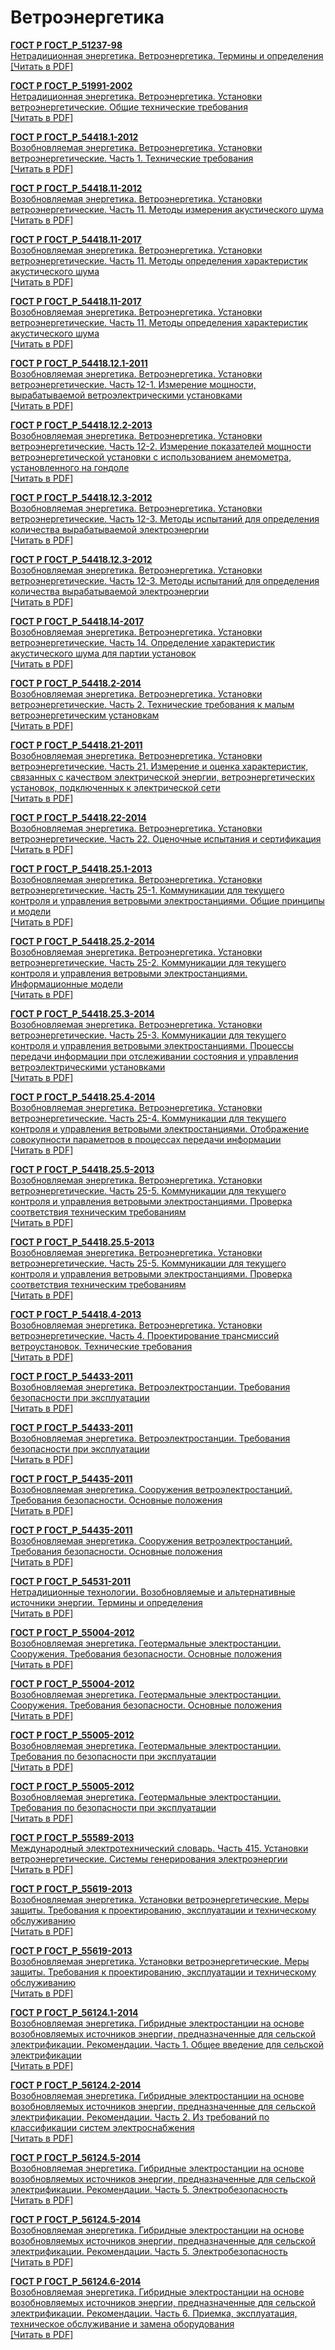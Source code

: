 # Ветроэнергетика

<b>[ГОСТ Р ГОСТ_Р_51237-98](~/gost_mds/ГОСТ_Р_51237-98.md)</b><br/>[Нетрадиционная энергетика. Ветроэнергетика. Термины и определения](~/gost_mds/ГОСТ_Р_51237-98.md)<br/><a onclick="openFileCallback('https://standartgost.ru/g/ГОСТ_Р_51237-98.pdf', 'ГОСТ_Р_51237-98.pdf');" href="#">[Читать в PDF]</a>

<b>[ГОСТ Р ГОСТ_Р_51991-2002](~/gost_mds/ГОСТ_Р_51991-2002.md)</b><br/>[Нетрадиционная энергетика. Ветроэнергетика. Установки ветроэнергетические. Общие технические требования](~/gost_mds/ГОСТ_Р_51991-2002.md)<br/><a onclick="openFileCallback('https://standartgost.ru/g/ГОСТ_Р_51991-2002.pdf', 'ГОСТ_Р_51991-2002.pdf');" href="#">[Читать в PDF]</a>

<b>[ГОСТ Р ГОСТ_Р_54418.1-2012](~/gost_mds/ГОСТ_Р_54418.1-2012.md)</b><br/>[Возобновляемая энергетика. Ветроэнергетика. Установки ветроэнергетические. Часть 1. Технические требования](~/gost_mds/ГОСТ_Р_54418.1-2012.md)<br/><a onclick="openFileCallback('https://standartgost.ru/g/ГОСТ_Р_54418.1-2012.pdf', 'ГОСТ_Р_54418.1-2012.pdf');" href="#">[Читать в PDF]</a>

<b>[ГОСТ Р ГОСТ_Р_54418.11-2012](~/gost_mds/ГОСТ_Р_54418.11-2012.md)</b><br/>[Возобновляемая энергетика. Ветроэнергетика. Установки ветроэнергетические. Часть 11. Методы измерения акустического шума](~/gost_mds/ГОСТ_Р_54418.11-2012.md)<br/><a onclick="openFileCallback('https://standartgost.ru/g/ГОСТ_Р_54418.11-2012.pdf', 'ГОСТ_Р_54418.11-2012.pdf');" href="#">[Читать в PDF]</a>

<b>[ГОСТ Р ГОСТ_Р_54418.11-2017](~/gost_mds/ГОСТ_Р_54418.11-2017.md)</b><br/>[Возобновляемая энергетика. Ветроэнергетика. Установки ветроэнергетические. Часть 11. Методы определения характеристик акустического шума](~/gost_mds/ГОСТ_Р_54418.11-2017.md)<br/><a onclick="openFileCallback('https://standartgost.ru/g/ГОСТ_Р_54418.11-2017.pdf', 'ГОСТ_Р_54418.11-2017.pdf');" href="#">[Читать в PDF]</a>

<b>[ГОСТ Р ГОСТ_Р_54418.11-2017](~/gost_mds/ГОСТ_Р_54418.11-2017.md)</b><br/>[Возобновляемая энергетика. Ветроэнергетика. Установки ветроэнергетические. Часть 11. Методы определения характеристик акустического шума](~/gost_mds/ГОСТ_Р_54418.11-2017.md)<br/><a onclick="openFileCallback('https://standartgost.ru/g/ГОСТ_Р_54418.11-2017.pdf', 'ГОСТ_Р_54418.11-2017.pdf');" href="#">[Читать в PDF]</a>

<b>[ГОСТ Р ГОСТ_Р_54418.12.1-2011](~/gost_mds/ГОСТ_Р_54418.12.1-2011.md)</b><br/>[Возобновляемая энергетика. Ветроэнергетика. Установки ветроэнергетические. Часть 12-1. Измерение мощности, вырабатываемой ветроэлектрическими установками](~/gost_mds/ГОСТ_Р_54418.12.1-2011.md)<br/><a onclick="openFileCallback('https://standartgost.ru/g/ГОСТ_Р_54418.12.1-2011.pdf', 'ГОСТ_Р_54418.12.1-2011.pdf');" href="#">[Читать в PDF]</a>

<b>[ГОСТ Р ГОСТ_Р_54418.12.2-2013](~/gost_mds/ГОСТ_Р_54418.12.2-2013.md)</b><br/>[Возобновляемая энергетика. Ветроэнергетика. Установки ветроэнергетические. Часть 12-2. Измерение показателей мощности ветроэнергетической установки с использованием анемометра, установленного на гондоле](~/gost_mds/ГОСТ_Р_54418.12.2-2013.md)<br/><a onclick="openFileCallback('https://standartgost.ru/g/ГОСТ_Р_54418.12.2-2013.pdf', 'ГОСТ_Р_54418.12.2-2013.pdf');" href="#">[Читать в PDF]</a>

<b>[ГОСТ Р ГОСТ_Р_54418.12.3-2012](~/gost_mds/ГОСТ_Р_54418.12.3-2012.md)</b><br/>[Возобновляемая энергетика. Ветроэнергетика. Установки ветроэнергетические. Часть 12-3. Методы испытаний для определения количества вырабатываемой электроэнергии](~/gost_mds/ГОСТ_Р_54418.12.3-2012.md)<br/><a onclick="openFileCallback('https://standartgost.ru/g/ГОСТ_Р_54418.12.3-2012.pdf', 'ГОСТ_Р_54418.12.3-2012.pdf');" href="#">[Читать в PDF]</a>

<b>[ГОСТ Р ГОСТ_Р_54418.12.3-2012](~/gost_mds/ГОСТ_Р_54418.12.3-2012.md)</b><br/>[Возобновляемая энергетика. Ветроэнергетика. Установки ветроэнергетические. Часть 12-3. Методы испытаний для определения количества вырабатываемой электроэнергии](~/gost_mds/ГОСТ_Р_54418.12.3-2012.md)<br/><a onclick="openFileCallback('https://standartgost.ru/g/ГОСТ_Р_54418.12.3-2012.pdf', 'ГОСТ_Р_54418.12.3-2012.pdf');" href="#">[Читать в PDF]</a>

<b>[ГОСТ Р ГОСТ_Р_54418.14-2017](~/gost_mds/ГОСТ_Р_54418.14-2017.md)</b><br/>[Возобновляемая энергетика. Ветроэнергетика. Установки ветроэнергетические. Часть 14. Определение характеристик акустического шума для партии установок](~/gost_mds/ГОСТ_Р_54418.14-2017.md)<br/><a onclick="openFileCallback('https://standartgost.ru/g/ГОСТ_Р_54418.14-2017.pdf', 'ГОСТ_Р_54418.14-2017.pdf');" href="#">[Читать в PDF]</a>

<b>[ГОСТ Р ГОСТ_Р_54418.2-2014](~/gost_mds/ГОСТ_Р_54418.2-2014.md)</b><br/>[Возобновляемая энергетика. Ветроэнергетика. Установки ветроэнергетические. Часть 2. Технические требования к малым ветроэнергетическим установкам](~/gost_mds/ГОСТ_Р_54418.2-2014.md)<br/><a onclick="openFileCallback('https://standartgost.ru/g/ГОСТ_Р_54418.2-2014.pdf', 'ГОСТ_Р_54418.2-2014.pdf');" href="#">[Читать в PDF]</a>

<b>[ГОСТ Р ГОСТ_Р_54418.21-2011](~/gost_mds/ГОСТ_Р_54418.21-2011.md)</b><br/>[Возобновляемая энергетика. Ветроэнергетика. Установки ветроэнергетические. Часть 21. Измерение и оценка характеристик, связанных с качеством электрической энергии, ветроэнергетических установок, подключенных к электрической сети](~/gost_mds/ГОСТ_Р_54418.21-2011.md)<br/><a onclick="openFileCallback('https://standartgost.ru/g/ГОСТ_Р_54418.21-2011.pdf', 'ГОСТ_Р_54418.21-2011.pdf');" href="#">[Читать в PDF]</a>

<b>[ГОСТ Р ГОСТ_Р_54418.22-2014](~/gost_mds/ГОСТ_Р_54418.22-2014.md)</b><br/>[Возобновляемая энергетика. Ветроэнергетика. Установки ветроэнергетические. Часть 22. Оценочные испытания и сертификация](~/gost_mds/ГОСТ_Р_54418.22-2014.md)<br/><a onclick="openFileCallback('https://standartgost.ru/g/ГОСТ_Р_54418.22-2014.pdf', 'ГОСТ_Р_54418.22-2014.pdf');" href="#">[Читать в PDF]</a>

<b>[ГОСТ Р ГОСТ_Р_54418.25.1-2013](~/gost_mds/ГОСТ_Р_54418.25.1-2013.md)</b><br/>[Возобновляемая энергетика. Ветроэнергетика. Установки ветроэнергетические. Часть 25-1. Коммуникации для текущего контроля и управления ветровыми электростанциями. Общие принципы и модели](~/gost_mds/ГОСТ_Р_54418.25.1-2013.md)<br/><a onclick="openFileCallback('https://standartgost.ru/g/ГОСТ_Р_54418.25.1-2013.pdf', 'ГОСТ_Р_54418.25.1-2013.pdf');" href="#">[Читать в PDF]</a>

<b>[ГОСТ Р ГОСТ_Р_54418.25.2-2014](~/gost_mds/ГОСТ_Р_54418.25.2-2014.md)</b><br/>[Возобновляемая энергетика. Ветроэнергетика. Установки ветроэнергетические. Часть 25-2. Коммуникации для текущего контроля и управления ветровыми электростанциями. Информационные модели](~/gost_mds/ГОСТ_Р_54418.25.2-2014.md)<br/><a onclick="openFileCallback('https://standartgost.ru/g/ГОСТ_Р_54418.25.2-2014.pdf', 'ГОСТ_Р_54418.25.2-2014.pdf');" href="#">[Читать в PDF]</a>

<b>[ГОСТ Р ГОСТ_Р_54418.25.3-2014](~/gost_mds/ГОСТ_Р_54418.25.3-2014.md)</b><br/>[Возобновляемая энергетика. Ветроэнергетика. Установки ветроэнергетические. Часть 25-3. Коммуникации для текущего контроля и управления ветровыми электростанциями. Процессы передачи информации при отслеживании состояния и управления ветроэлектрическими установками](~/gost_mds/ГОСТ_Р_54418.25.3-2014.md)<br/><a onclick="openFileCallback('https://standartgost.ru/g/ГОСТ_Р_54418.25.3-2014.pdf', 'ГОСТ_Р_54418.25.3-2014.pdf');" href="#">[Читать в PDF]</a>

<b>[ГОСТ Р ГОСТ_Р_54418.25.4-2014](~/gost_mds/ГОСТ_Р_54418.25.4-2014.md)</b><br/>[Возобновляемая энергетика. Ветроэнергетика. Установки ветроэнергетические. Часть 25-4. Коммуникации для текущего контроля и управления ветровыми электростанциями. Отображение совокупности параметров в процессах передачи информации](~/gost_mds/ГОСТ_Р_54418.25.4-2014.md)<br/><a onclick="openFileCallback('https://standartgost.ru/g/ГОСТ_Р_54418.25.4-2014.pdf', 'ГОСТ_Р_54418.25.4-2014.pdf');" href="#">[Читать в PDF]</a>

<b>[ГОСТ Р ГОСТ_Р_54418.25.5-2013](~/gost_mds/ГОСТ_Р_54418.25.5-2013.md)</b><br/>[Возобновляемая энергетика. Ветроэнергетика. Установки ветроэнергетические. Часть 25-5. Коммуникации для текущего контроля и управления ветровыми электростанциями. Проверка соответствия техническим требованиям](~/gost_mds/ГОСТ_Р_54418.25.5-2013.md)<br/><a onclick="openFileCallback('https://standartgost.ru/g/ГОСТ_Р_54418.25.5-2013.pdf', 'ГОСТ_Р_54418.25.5-2013.pdf');" href="#">[Читать в PDF]</a>

<b>[ГОСТ Р ГОСТ_Р_54418.25.5-2013](~/gost_mds/ГОСТ_Р_54418.25.5-2013.md)</b><br/>[Возобновляемая энергетика. Ветроэнергетика. Установки ветроэнергетические. Часть 25-5. Коммуникации для текущего контроля и управления ветровыми электростанциями. Проверка соответствия техническим требованиям](~/gost_mds/ГОСТ_Р_54418.25.5-2013.md)<br/><a onclick="openFileCallback('https://standartgost.ru/g/ГОСТ_Р_54418.25.5-2013.pdf', 'ГОСТ_Р_54418.25.5-2013.pdf');" href="#">[Читать в PDF]</a>

<b>[ГОСТ Р ГОСТ_Р_54418.4-2013](~/gost_mds/ГОСТ_Р_54418.4-2013.md)</b><br/>[Возобновляемая энергетика. Ветроэнергетика. Установки ветроэнергетические. Часть 4. Проектирование трансмиссий ветроустановок. Технические требования](~/gost_mds/ГОСТ_Р_54418.4-2013.md)<br/><a onclick="openFileCallback('https://standartgost.ru/g/ГОСТ_Р_54418.4-2013.pdf', 'ГОСТ_Р_54418.4-2013.pdf');" href="#">[Читать в PDF]</a>

<b>[ГОСТ Р ГОСТ_Р_54433-2011](~/gost_mds/ГОСТ_Р_54433-2011.md)</b><br/>[Возобновляемая энергетика. Ветроэлектростанции. Требования безопасности при эксплуатации](~/gost_mds/ГОСТ_Р_54433-2011.md)<br/><a onclick="openFileCallback('https://standartgost.ru/g/ГОСТ_Р_54433-2011.pdf', 'ГОСТ_Р_54433-2011.pdf');" href="#">[Читать в PDF]</a>

<b>[ГОСТ Р ГОСТ_Р_54433-2011](~/gost_mds/ГОСТ_Р_54433-2011.md)</b><br/>[Возобновляемая энергетика. Ветроэлектростанции. Требования безопасности при эксплуатации](~/gost_mds/ГОСТ_Р_54433-2011.md)<br/><a onclick="openFileCallback('https://standartgost.ru/g/ГОСТ_Р_54433-2011.pdf', 'ГОСТ_Р_54433-2011.pdf');" href="#">[Читать в PDF]</a>

<b>[ГОСТ Р ГОСТ_Р_54435-2011](~/gost_mds/ГОСТ_Р_54435-2011.md)</b><br/>[Возобновляемая энергетика. Сооружения ветроэлектростанций. Требования безопасности. Основные положения](~/gost_mds/ГОСТ_Р_54435-2011.md)<br/><a onclick="openFileCallback('https://standartgost.ru/g/ГОСТ_Р_54435-2011.pdf', 'ГОСТ_Р_54435-2011.pdf');" href="#">[Читать в PDF]</a>

<b>[ГОСТ Р ГОСТ_Р_54435-2011](~/gost_mds/ГОСТ_Р_54435-2011.md)</b><br/>[Возобновляемая энергетика. Сооружения ветроэлектростанций. Требования безопасности. Основные положения](~/gost_mds/ГОСТ_Р_54435-2011.md)<br/><a onclick="openFileCallback('https://standartgost.ru/g/ГОСТ_Р_54435-2011.pdf', 'ГОСТ_Р_54435-2011.pdf');" href="#">[Читать в PDF]</a>

<b>[ГОСТ Р ГОСТ_Р_54531-2011](~/gost_mds/ГОСТ_Р_54531-2011.md)</b><br/>[Нетрадиционные технологии. Возобновляемые и альтернативные источники энергии. Термины и определения](~/gost_mds/ГОСТ_Р_54531-2011.md)<br/><a onclick="openFileCallback('https://standartgost.ru/g/ГОСТ_Р_54531-2011.pdf', 'ГОСТ_Р_54531-2011.pdf');" href="#">[Читать в PDF]</a>

<b>[ГОСТ Р ГОСТ_Р_55004-2012](~/gost_mds/ГОСТ_Р_55004-2012.md)</b><br/>[Возобновляемая энергетика. Геотермальные электростанции. Сооружения. Требования безопасности. Основные положения](~/gost_mds/ГОСТ_Р_55004-2012.md)<br/><a onclick="openFileCallback('https://standartgost.ru/g/ГОСТ_Р_55004-2012.pdf', 'ГОСТ_Р_55004-2012.pdf');" href="#">[Читать в PDF]</a>

<b>[ГОСТ Р ГОСТ_Р_55004-2012](~/gost_mds/ГОСТ_Р_55004-2012.md)</b><br/>[Возобновляемая энергетика. Геотермальные электростанции. Сооружения. Требования безопасности. Основные положения](~/gost_mds/ГОСТ_Р_55004-2012.md)<br/><a onclick="openFileCallback('https://standartgost.ru/g/ГОСТ_Р_55004-2012.pdf', 'ГОСТ_Р_55004-2012.pdf');" href="#">[Читать в PDF]</a>

<b>[ГОСТ Р ГОСТ_Р_55005-2012](~/gost_mds/ГОСТ_Р_55005-2012.md)</b><br/>[Возобновляемая энергетика. Геотермальные электростанции. Требования по безопасности при эксплуатации](~/gost_mds/ГОСТ_Р_55005-2012.md)<br/><a onclick="openFileCallback('https://standartgost.ru/g/ГОСТ_Р_55005-2012.pdf', 'ГОСТ_Р_55005-2012.pdf');" href="#">[Читать в PDF]</a>

<b>[ГОСТ Р ГОСТ_Р_55005-2012](~/gost_mds/ГОСТ_Р_55005-2012.md)</b><br/>[Возобновляемая энергетика. Геотермальные электростанции. Требования по безопасности при эксплуатации](~/gost_mds/ГОСТ_Р_55005-2012.md)<br/><a onclick="openFileCallback('https://standartgost.ru/g/ГОСТ_Р_55005-2012.pdf', 'ГОСТ_Р_55005-2012.pdf');" href="#">[Читать в PDF]</a>

<b>[ГОСТ Р ГОСТ_Р_55589-2013](~/gost_mds/ГОСТ_Р_55589-2013.md)</b><br/>[Международный электротехнический словарь. Часть 415. Установки ветроэнергетические. Системы генерирования электроэнергии](~/gost_mds/ГОСТ_Р_55589-2013.md)<br/><a onclick="openFileCallback('https://standartgost.ru/g/ГОСТ_Р_55589-2013.pdf', 'ГОСТ_Р_55589-2013.pdf');" href="#">[Читать в PDF]</a>

<b>[ГОСТ Р ГОСТ_Р_55619-2013](~/gost_mds/ГОСТ_Р_55619-2013.md)</b><br/>[Возобновляемая энергетика. Установки ветроэнергетические. Меры защиты. Требования к проектированию, эксплуатации и техническому обслуживанию](~/gost_mds/ГОСТ_Р_55619-2013.md)<br/><a onclick="openFileCallback('https://standartgost.ru/g/ГОСТ_Р_55619-2013.pdf', 'ГОСТ_Р_55619-2013.pdf');" href="#">[Читать в PDF]</a>

<b>[ГОСТ Р ГОСТ_Р_55619-2013](~/gost_mds/ГОСТ_Р_55619-2013.md)</b><br/>[Возобновляемая энергетика. Установки ветроэнергетические. Меры защиты. Требования к проектированию, эксплуатации и техническому обслуживанию](~/gost_mds/ГОСТ_Р_55619-2013.md)<br/><a onclick="openFileCallback('https://standartgost.ru/g/ГОСТ_Р_55619-2013.pdf', 'ГОСТ_Р_55619-2013.pdf');" href="#">[Читать в PDF]</a>

<b>[ГОСТ Р ГОСТ_Р_56124.1-2014](~/gost_mds/ГОСТ_Р_56124.1-2014.md)</b><br/>[Возобновляемая энергетика. Гибридные электростанции на основе возобновляемых источников энергии, предназначенные для сельской электрификации. Рекомендации. Часть 1. Общее введение для сельской электрификации](~/gost_mds/ГОСТ_Р_56124.1-2014.md)<br/><a onclick="openFileCallback('https://standartgost.ru/g/ГОСТ_Р_56124.1-2014.pdf', 'ГОСТ_Р_56124.1-2014.pdf');" href="#">[Читать в PDF]</a>

<b>[ГОСТ Р ГОСТ_Р_56124.2-2014](~/gost_mds/ГОСТ_Р_56124.2-2014.md)</b><br/>[Возобновляемая энергетика. Гибридные электростанции на основе возобновляемых источников энергии, предназначенные для сельской электрификации. Рекомендации. Часть 2. Из требований по классификации систем электроснабжения](~/gost_mds/ГОСТ_Р_56124.2-2014.md)<br/><a onclick="openFileCallback('https://standartgost.ru/g/ГОСТ_Р_56124.2-2014.pdf', 'ГОСТ_Р_56124.2-2014.pdf');" href="#">[Читать в PDF]</a>

<b>[ГОСТ Р ГОСТ_Р_56124.5-2014](~/gost_mds/ГОСТ_Р_56124.5-2014.md)</b><br/>[Возобновляемая энергетика. Гибридные электростанции на основе возобновляемых источников энергии, предназначенные для сельской электрификации. Рекомендации. Часть 5. Электробезопасность](~/gost_mds/ГОСТ_Р_56124.5-2014.md)<br/><a onclick="openFileCallback('https://standartgost.ru/g/ГОСТ_Р_56124.5-2014.pdf', 'ГОСТ_Р_56124.5-2014.pdf');" href="#">[Читать в PDF]</a>

<b>[ГОСТ Р ГОСТ_Р_56124.5-2014](~/gost_mds/ГОСТ_Р_56124.5-2014.md)</b><br/>[Возобновляемая энергетика. Гибридные электростанции на основе возобновляемых источников энергии, предназначенные для сельской электрификации. Рекомендации. Часть 5. Электробезопасность](~/gost_mds/ГОСТ_Р_56124.5-2014.md)<br/><a onclick="openFileCallback('https://standartgost.ru/g/ГОСТ_Р_56124.5-2014.pdf', 'ГОСТ_Р_56124.5-2014.pdf');" href="#">[Читать в PDF]</a>

<b>[ГОСТ Р ГОСТ_Р_56124.6-2014](~/gost_mds/ГОСТ_Р_56124.6-2014.md)</b><br/>[Возобновляемая энергетика. Гибридные электростанции на основе возобновляемых источников энергии, предназначенные для сельской электрификации. Рекомендации. Часть 6. Приемка, эксплуатация, техническое обслуживание и замена оборудования](~/gost_mds/ГОСТ_Р_56124.6-2014.md)<br/><a onclick="openFileCallback('https://standartgost.ru/g/ГОСТ_Р_56124.6-2014.pdf', 'ГОСТ_Р_56124.6-2014.pdf');" href="#">[Читать в PDF]</a>